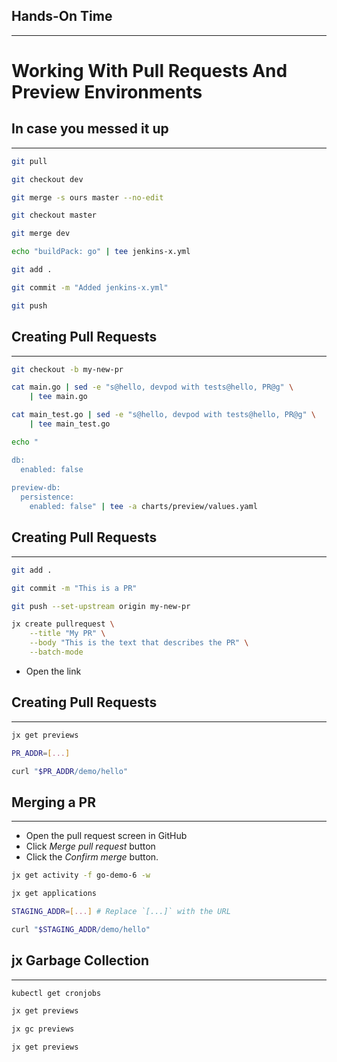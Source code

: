 ## Hands-On Time

---

# Working With Pull Requests And Preview Environments


## In case you messed it up

---

```bash
git pull

git checkout dev

git merge -s ours master --no-edit

git checkout master

git merge dev

echo "buildPack: go" | tee jenkins-x.yml

git add .

git commit -m "Added jenkins-x.yml"

git push
```


<!-- .slide: data-background="img/pr.png" data-background-size="contain" -->


## Creating Pull Requests

---

```bash
git checkout -b my-new-pr

cat main.go | sed -e "s@hello, devpod with tests@hello, PR@g" \
    | tee main.go

cat main_test.go | sed -e "s@hello, devpod with tests@hello, PR@g" \
    | tee main_test.go

echo "

db:
  enabled: false
  
preview-db:
  persistence:
    enabled: false" | tee -a charts/preview/values.yaml
```


## Creating Pull Requests

---

```bash
git add .

git commit -m "This is a PR"

git push --set-upstream origin my-new-pr

jx create pullrequest \
    --title "My PR" \
    --body "This is the text that describes the PR" \
    --batch-mode
```

* Open the link


## Creating Pull Requests

---

```bash
jx get previews

PR_ADDR=[...]

curl "$PR_ADDR/demo/hello"
```


## Merging a PR

---

* Open the pull request screen in GitHub
* Click *Merge pull request* button
* Click the *Confirm merge* button.

```bash
jx get activity -f go-demo-6 -w

jx get applications

STAGING_ADDR=[...] # Replace `[...]` with the URL

curl "$STAGING_ADDR/demo/hello"
```


## jx Garbage Collection

---

```bash
kubectl get cronjobs

jx get previews

jx gc previews

jx get previews
```
